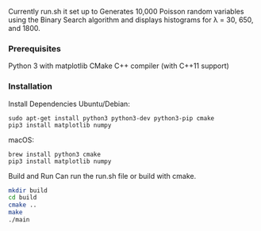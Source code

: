 Currently run.sh it set up to Generates 10,000 Poisson random variables using the Binary Search algorithm and displays histograms for λ = 30, 650, and 1800.

### Prerequisites

Python 3 with matplotlib
CMake
C++ compiler (with C++11 support)

### Installation

Install Dependencies
Ubuntu/Debian:
```bs
sudo apt-get install python3 python3-dev python3-pip cmake
pip3 install matplotlib numpy
```
macOS:
```bs
brew install python3 cmake
pip3 install matplotlib numpy
```

Build and Run
Can run the run.sh file or build with cmake.
```bash
mkdir build
cd build
cmake ..
make
./main
```

